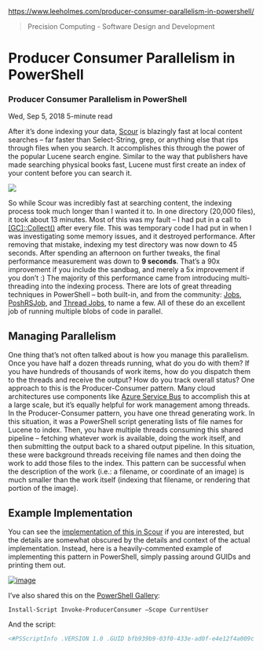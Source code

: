 https://www.leeholmes.com/producer-consumer-parallelism-in-powershell/

> Precision Computing - Software Design and Development

# Producer Consumer Parallelism in PowerShell
### Producer Consumer Parallelism in PowerShell

Wed, Sep 5, 2018 5-minute read

After it’s done indexing your data, [Scour](https://www.leeholmes.com/blog/2018/08/28/scour-fast-personal-local-content-searches/) is blazingly fast at local content searches – far faster than Select-String, grep, or anything else that rips through files when you search. It accomplishes this through the power of the popular Lucene search engine. Similar to the way that publishers have made searching physical books fast, Lucene must first create an index of your content before you can search it.

![](https://www.leeholmes.com/images/blog_content/introduction-to-elasticsearch-with-basics-of-lucene-9-638.jpeg)

So while Scour was incredibly fast at searching content, the indexing process took much longer than I wanted it to. In one directory (20,000 files), it took about 13 minutes. Most of this was my fault – I had put in a call to [\[GC\]::Collect()](https://docs.microsoft.com/en-us/dotnet/api/system.gc.collect) after every file. This was temporary code I had put in when I was investigating some memory issues, and it destroyed performance. After removing that mistake, indexing my test directory was now down to 45 seconds. After spending an afternoon on further tweaks, the final performance measurement was down to **9 seconds**. That’s a 90x improvement if you include the sandbag, and merely a 5x improvement if you don’t :) The majority of this performance came from introducing multi-threading into the indexing process. There are lots of great threading techniques in PowerShell – both built-in, and from the community: [Jobs](https://blogs.technet.microsoft.com/heyscriptingguy/2012/12/31/using-windows-powershell-jobs/), [PoshRSJob](https://github.com/proxb/PoshRSJob), and [Thread Jobs](https://www.powershellgallery.com/packages/ThreadJob/1.0), to name a few. All of these do an excellent job of running multiple blobs of code in parallel.

## Managing Parallelism

One thing that’s not often talked about is how you manage this parallelism. Once you have half a dozen threads running, what do you do with them? If you have hundreds of thousands of work items, how do you dispatch them to the threads and receive the output? How do you track overall status? One approach to this is the Producer-Consumer pattern. Many cloud architectures use components like [Azure Service Bus](https://docs.microsoft.com/en-us/azure/service-bus-messaging/) to accomplish this at a large scale, but it’s equally helpful for work management among threads. In the Producer-Consumer pattern, you have one thread generating work. In this situation, it was a PowerShell script generating lists of file names for Lucene to index. Then, you have multiple threads consuming this shared pipeline – fetching whatever work is available, doing the work itself, and then submitting the output back to a shared output pipeline. In this situation, these were background threads receiving file names and then doing the work to add those files to the index. This pattern can be successful when the description of the work (i.e.: a filename, or coordinate of an image) is much smaller than the work itself (indexing that filename, or rendering that portion of the image).

## Example Implementation

You can see the [implementation of this in Scour](https://www.powershellgallery.com/packages/Scour/1.1/Content/scour.psm1) if you are interested, but the details are somewhat obscured by the details and context of the actual implementation. Instead, here is a heavily-commented example of implementing this pattern in PowerShell, simply passing around GUIDs and printing them out.

[![image](https://www.leeholmes.com/images/2018/09/image_thumb.png "image")](https://www.leeholmes.com/images/2018/09/image.png)

I’ve also shared this on the [PowerShell Gallery](https://www.powershellgallery.com/packages/Invoke-ProducerConsumer/1.0/Content/Invoke-ProducerConsumer.ps1):

```
Install-Script Invoke-ProducerConsumer –Scope CurrentUser
```

And the script:

```powershell
<#PSScriptInfo .VERSION 1.0 .GUID bfb939b9-03f0-433e-ad0f-e4e12f4a009c .AUTHOR Lee Holmes #> <# .DESCRIPTION Example implementation of producer / consumer parallelism in PowerShell #> ## The script block we want to run in parallel. Threads will all ## retrieve work from $InputQueue, and send results to $OutputQueue $parallelScript = { param( ## An Input queue of work to do $InputQueue, ## The output buffer to write responses to $OutputQueue, ## State tracking, to help threads communicate ## how much progress they've made $OutputProgress, $ThreadId, $ShouldExit ) ## Continually try to fetch work from the input queue, until ## the 'ShouldExit' flag is set $processed = 0 $workItem = $null while(! $ShouldExit.Value) { if($InputQueue.TryDequeue([ref] $workItem)) { ## If we got a work item, do something with it. In this ## situation, we just create a string and sleep a bit. $workItemResult = "Processing $workItem in thread $ThreadId" Start-Sleep -Seconds (Get-Random -Max 3) ## Add the result to the output queue $OutputQueue.Enqueue($workItemResult) ## Update our progress $processed++ $OutputProgress[$ThreadId] = $processed } else { ## If there was no work, wait a bit for more. Start-Sleep -m 100 } } } ## Create a set of background PowerShell instances to do work, based on the ## number of available processors. $threads = Get-WmiObject Win32_Processor | Foreach-Object NumberOfLogicalProcessors $runspaces = 1..$threads | Foreach-Object { [PowerShell]::Create() } $outputProgress = New-Object 'Int[]' $threads $inputQueue = New-Object 'System.Collections.Concurrent.ConcurrentQueue[String]' $outputQueue = New-Object 'System.Collections.Concurrent.ConcurrentQueue[String]' $shouldExit = $false ## Spin up each of our PowerShell runspaces. Once invoked, these are actively ## waiting for work and consuming once available. for($counter = 0; $counter -lt $threads; $counter++) { $null = $runspaces[$counter].AddScript($parallelScript). AddParameter("InputQueue", $inputQueue). AddParameter("OutputQueue", $outputQueue). AddParameter("OutputProgress", $outputProgress). AddParameter("ThreadId", $counter). AddParameter("ShouldExit", [ref] $shouldExit).BeginInvoke() } ## Some fake work - send 50 GUIDs into our worker threads $estimated = 50 1..$estimated | Foreach-Object { $currentInput = New-Guid $inputQueue.Enqueue($currentInput) } ## Wait for our worker threads to complete processing the ## work. try { do { ## Update the status of how many items we've processed, based on adding up the ## output progress from each of the worker threads $totalProcessed = $outputProgress | Measure-Object -Sum | Foreach-Object Sum Write-Progress "Processed $totalProcessed of $estimated" -PercentComplete ($totalProcessed * 100 / $estimated) ## If there were any results, output them. $scriptOutput = $null while($outputQueue.TryDequeue([ref] $scriptOutput)) { $scriptOutput } ## If the threads are done processing the input we gave them, let them know they can exit if($inputQueue.Count -eq 0) { $shouldExit = $true } Start-Sleep -m 100 ## See if we still have any busy runspaces. If not, exit the loop. $busyRunspaces = $runspaces | Where-Object { $_.InvocationStateInfo.State -ne 'Complete' } } while($busyRunspaces) } finally { ## Clean up our PowerShell instances foreach($runspace in $runspaces) { $runspace.Stop() $runspace.Dispose() } }
```
